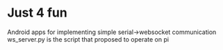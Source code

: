 # Just 4 fun
Android apps for implementing simple serial->websocket communication  
ws_server.py is the script that proposed to operate on pi

